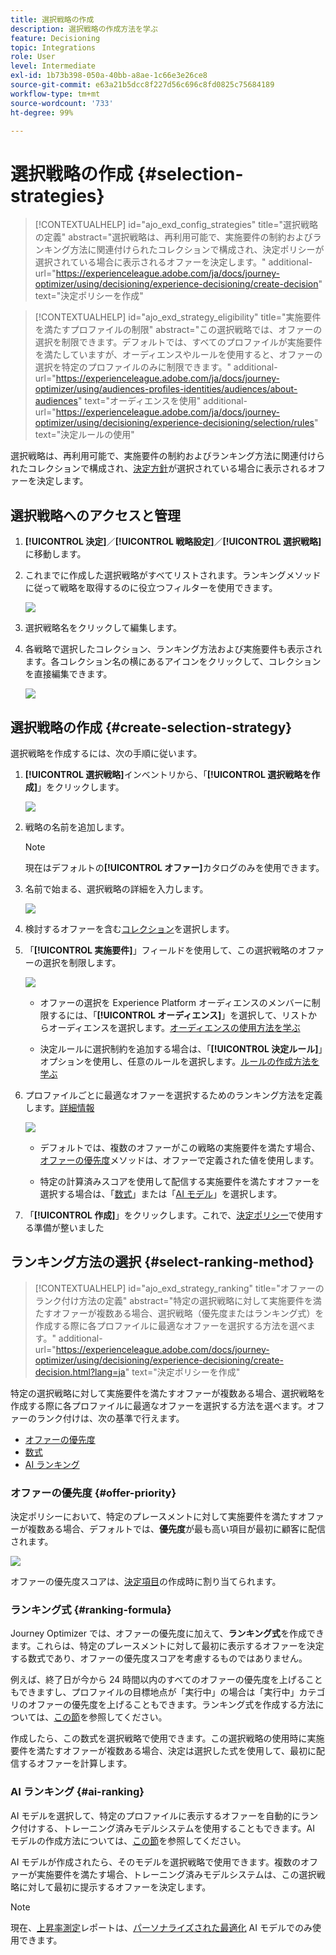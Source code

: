 ```yaml
---
title: 選択戦略の作成
description: 選択戦略の作成方法を学ぶ
feature: Decisioning
topic: Integrations
role: User
level: Intermediate
exl-id: 1b73b398-050a-40bb-a8ae-1c66e3e26ce8
source-git-commit: e63a21b5dcc8f227d56c696c8fd0825c75684189
workflow-type: tm+mt
source-wordcount: '733'
ht-degree: 99%

---
```


# 選択戦略の作成 {#selection-strategies}

>[!CONTEXTUALHELP]
>id="ajo_exd_config_strategies"
>title="選択戦略の定義"
>abstract="選択戦略は、再利用可能で、実施要件の制約およびランキング方法に関連付けられたコレクションで構成され、決定ポリシーが選択されている場合に表示されるオファーを決定します。"
>additional-url="https://experienceleague.adobe.com/ja/docs/journey-optimizer/using/decisioning/experience-decisioning/create-decision" text="決定ポリシーを作成"

>[!CONTEXTUALHELP]
>id="ajo_exd_strategy_eligibility"
>title="実施要件を満たすプロファイルの制限"
>abstract="この選択戦略では、オファーの選択を制限できます。デフォルトでは、すべてのプロファイルが実施要件を満たしていますが、オーディエンスやルールを使用すると、オファーの選択を特定のプロファイルのみに制限できます。"
>additional-url="https://experienceleague.adobe.com/ja/docs/journey-optimizer/using/audiences-profiles-identities/audiences/about-audiences" text="オーディエンスを使用"
>additional-url="https://experienceleague.adobe.com/ja/docs/journey-optimizer/using/decisioning/experience-decisioning/selection/rules" text="決定ルールの使用"

選択戦略は、再利用可能で、実施要件の制約およびランキング方法に関連付けられたコレクションで構成され、[決定方針](create-decision.md)が選択されている場合に表示されるオファーを決定します。

## 選択戦略へのアクセスと管理

1. **[!UICONTROL 決定]**／**[!UICONTROL 戦略設定]**／**[!UICONTROL 選択戦略]**&#x200B;に移動します。

1. これまでに作成した選択戦略がすべてリストされます。ランキングメソッドに従って戦略を取得するのに役立つフィルターを使用できます。

   ![](assets/strategy-list-filters.png)

1. 選択戦略名をクリックして編集します。

1. 各戦略で選択したコレクション、ランキング方法および実施要件も表示されます。各コレクション名の横にあるアイコンをクリックして、コレクションを直接編集できます。

   ![](assets/strategy-list-edit-collection.png)

## 選択戦略の作成 {#create-selection-strategy}

選択戦略を作成するには、次の手順に従います。

1. **[!UICONTROL 選択戦略]**&#x200B;インベントリから、「**[!UICONTROL 選択戦略を作成]**」をクリックします。

   ![](assets/strategy-create-button.png)

1. 戦略の名前を追加します。

   >[!NOTE]
   >
   >現在はデフォルトの&#x200B;**[!UICONTROL オファー]**&#x200B;カタログのみを使用できます。

1. 名前で始まる、選択戦略の詳細を入力します。

   ![](assets/strategy-create-screen.png)

1. 検討するオファーを含む[コレクション](collections.md)を選択します。

1. 「**[!UICONTROL 実施要件]**」フィールドを使用して、この選択戦略のオファーの選択を制限します。

   ![](assets/strategy-create-eligibility.png)

   * オファーの選択を Experience Platform オーディエンスのメンバーに制限するには、「**[!UICONTROL オーディエンス]**」を選択して、リストからオーディエンスを選択します。[オーディエンスの使用方法を学ぶ](../audience/about-audiences.md)

   * 決定ルールに選択制約を追加する場合は、「**[!UICONTROL 決定ルール]**」オプションを使用し、任意のルールを選択します。[ルールの作成方法を学ぶ](rules.md)

1. プロファイルごとに最適なオファーを選択するためのランキング方法を定義します。[詳細情報](#select-ranking-method)

   ![](assets/strategy-create-ranking.png)

   * デフォルトでは、複数のオファーがこの戦略の実施要件を満たす場合、[オファーの優先度](#offer-priority)メソッドは、オファーで定義された値を使用します。

   * 特定の計算済みスコアを使用して配信する実施要件を満たすオファーを選択する場合は、「[数式](#ranking-formula)」または「[AI モデル](#ai-ranking)」を選択します。

1. 「**[!UICONTROL 作成]**」をクリックします。これで、[決定ポリシー](create-decision.md)で使用する準備が整いました

## ランキング方法の選択 {#select-ranking-method}

>[!CONTEXTUALHELP]
>id="ajo_exd_strategy_ranking"
>title="オファーのランク付け方法の定義"
>abstract="特定の選択戦略に対して実施要件を満たすオファーが複数ある場合、選択戦略（優先度またはランキング式）を作成する際に各プロファイルに最適なオファーを選択する方法を選べます。"
>additional-url="https://experienceleague.adobe.com/docs/journey-optimizer/using/decisioning/experience-decisioning/create-decision.html?lang=ja" text="決定ポリシーを作成"

特定の選択戦略に対して実施要件を満たすオファーが複数ある場合、選択戦略を作成する際に各プロファイルに最適なオファーを選択する方法を選べます。オファーのランク付けは、次の基準で行えます。

* [オファーの優先度](#offer-priority)
* [数式](#ranking-formula)
* [AI ランキング](#ai-ranking)

### オファーの優先度 {#offer-priority}

決定ポリシーにおいて、特定のプレースメントに対して実施要件を満たすオファーが複数ある場合、デフォルトでは、**優先度**&#x200B;が最も高い項目が最初に顧客に配信されます。

![](assets/item-priority.png)

オファーの優先度スコアは、[決定項目](items.md)の作成時に割り当てられます。

### ランキング式 {#ranking-formula}

Journey Optimizer では、オファーの優先度に加えて、**ランキング式**&#x200B;を作成できます。これらは、特定のプレースメントに対して最初に表示するオファーを決定する数式であり、オファーの優先度スコアを考慮するものではありません。

例えば、終了日が今から 24 時間以内のすべてのオファーの優先度を上げることもできますし、プロファイルの目標地点が「実行中」の場合は「実行中」カテゴリのオファーの優先度を上げることもできます。ランキング式を作成する方法については、[この節](exd-ranking-formulas.md)を参照してください。

作成したら、この数式を選択戦略で使用できます。この選択戦略の使用時に実施要件を満たすオファーが複数ある場合、決定は選択した式を使用して、最初に配信するオファーを計算します。

### AI ランキング {#ai-ranking}

AI モデルを選択して、特定のプロファイルに表示するオファーを自動的にランク付けする、トレーニング済みモデルシステムを使用することもできます。AI モデルの作成方法については、[この節](../offers/ranking/ai-models.md)を参照してください。

AI モデルが作成されたら、そのモデルを選択戦略で使用できます。複数のオファーが実施要件を満たす場合、トレーニング済みモデルシステムは、この選択戦略に対して最初に提示するオファーを決定します。

>[!NOTE]
>
>現在、[上昇率測定](../offers/ranking/auto-optimization-model.md#lift)レポートは、[パーソナライズされた最適化](../offers/ranking/personalized-optimization-model.md) AI モデルでのみ使用できます。

